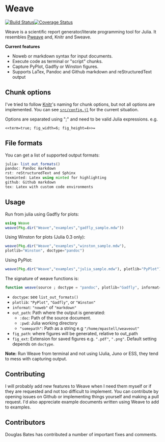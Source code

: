# Weave

[![Build Status](https://travis-ci.org/mpastell/Weave.jl.svg?branch=master)](https://travis-ci.org/mpastell/Weave.jl)[![Coverage Status](https://img.shields.io/coveralls/mpastell/Weave.jl.svg)](https://coveralls.io/r/mpastell/Weave.jl?branch=master)

Weave is a scientific report generator/literate programming tool
for Julia. It resembles [Pweave](http://mpastell.com/pweave) and, Knitr
and Sweave.


**Current features**

* Noweb or markdown syntax for input documents.
* Execute code as terminal or "script" chunks.
* Capture PyPlot, Gadfly or Winston figures.
* Supports LaTex, Pandoc and Github markdown and reStructuredText output


## Chunk options

I've tried to follow [Knitr](http://yihui.name/knitr/options)'s naming for chunk options, but not all options are implemented.
You can see [`src/config.jl`](https://github.com/mpastell/Weave.jl/blob/master/src/config.jl) for the current situation.

Options are separated using ";" and need to be valid Julia expressions. e.g.

    <<term=true; fig_width=6; fig_height=4>>=

## File formats

You can get a list of supported output formats:

````julia
julia> list_out_formats()
pandoc: Pandoc markdown
rst: reStructuredText and Sphinx
texminted: Latex using minted for highlighting
github: Github markdown
tex: Latex with custom code environments
````


## Usage

Run from julia using Gadfly for plots:

````julia
using Weave
weave(Pkg.dir("Weave","examples","gadfly_sample.mdw"))
````

Using Winston for plots (Julia 0.3 only):

````julia
weave(Pkg.dir("Weave","examples","winston_sample.mdw"),
plotlib="Winston", doctype="pandoc")
````

Using PyPlot:

````julia
weave(Pkg.dir("Weave","examples","julia_sample.mdw"), plotlib="PyPlot")
````

The signature of weave functions is:

````julia
function weave(source ; doctype = "pandoc", plotlib="Gadfly", informat="noweb", out_path=:doc, fig_path = "figures", fig_ext = nothing)
````
* `doctype`: see `list_out_formats()`
* `plotlib`: `"PyPlot"`, `"Gadfly"`, or `"Winston"`
* `informat`: `"noweb"` of `"markdown"`
* `out_path`: Path where the output is generated:
    - `:doc`: Path of the source document.
    - `:pwd`: Julia working directory
    - `"somepath"`: Path as a string e.g `"/home/mpastell/weaveout"`
* `fig_path`: where figures will be generated, relative to out_path
* `fig_ext`: Extension for saved figures e.g. `".pdf"`, `".png"`. Default setting depends on `doctype`.

**Note:** Run Weave from terminal and not using IJulia, Juno or ESS, they tend to mess with capturing output.

## Contributing

I will probably add new features to Weave when I need them myself or if they are requested and not too difficult to implement. You can contribute by opening issues on Github or implementing things yourself and making a pull request. I'd also appreciate example documents written using Weave to add to examples.

## Contributors

Douglas Bates has contributed a number of important fixes and comments.

